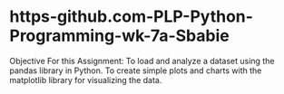 # https-github.com-PLP-Python-Programming-wk-7a-Sbabie
Objective For this Assignment:  To load and analyze a dataset using the pandas library in Python. To create simple plots and charts with the matplotlib library for visualizing the data.
